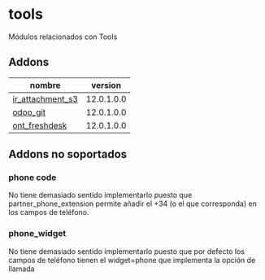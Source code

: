 tools
=========
Módulos relacionados con Tools


Addons
----------------
nombre | version
--- | ---
[ir_attachment_s3](ir_attachment_s3/) | 12.0.1.0.0
[odoo_git](odoo_git/) | 12.0.1.0.0
[ont_freshdesk](ont_freshdesk/) | 12.0.1.0.0

## Addons no soportados

### phone code
No tiene demasiado sentido implementarlo puesto que partner_phone_extension permite añadir el +34 (o el que corresponda) en los campos de teléfono.

### phone_widget
No tiene demasiado sentido implementarlo puesto que por defecto los campos de teléfono tienen el widget=phone que implementa la opción de llamada
